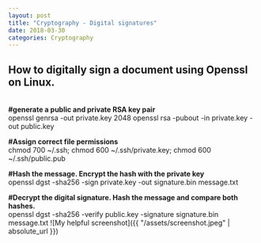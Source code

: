 ```yaml
---
layout: post
title: "Cryptography - Digital signatures"
date: 2018-03-30
categories: Cryptography
---
```


<h2>How to digitally sign a document using Openssl on Linux.</h2>
<br>
<b>#generate a public and private RSA key pair</b>
<br>openssl genrsa -out private.key 2048 openssl rsa -pubout -in private.key -out public.key

<b>#Assign correct file permissions</b>
<br>chmod 700 ~/.ssh; chmod 600 ~/.ssh/private.key; chmod 600 ~/.ssh/public.pub

<b>#Hash the message. Encrypt the hash with the private key</b>
<br>openssl dgst -sha256 -sign private.key -out signature.bin message.txt

<b>#Decrypt the digital signature. Hash the message and compare both hashes.</b>
<br>openssl dgst -sha256 -verify public.key -signature signature.bin message.txt
![My helpful screenshot]({{ "/assets/screenshot.jpeg" | absolute_url }})
